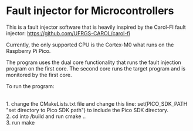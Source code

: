 # Fault injector for Microcontrollers
This is a fault injector software that is heavily inspired by the Carol-FI fault injector:
https://github.com/UFRGS-CAROL/carol-fi

Currently, the only supported CPU is the Cortex-M0 what runs on the Raspberry Pi Pico. 

The program uses the dual core functionality that runs the fault injection program on the first core. The second core runs the target program and is monitored by the first core. 


To run the program:

<br/> 1. change the CMakeLists.txt file and change this line: set(PICO_SDK_PATH "set directory to Pico SDK path") to include the Pico SDK directory.
<br/> 2. cd into /build and run cmake ..
<br/> 3. run make
